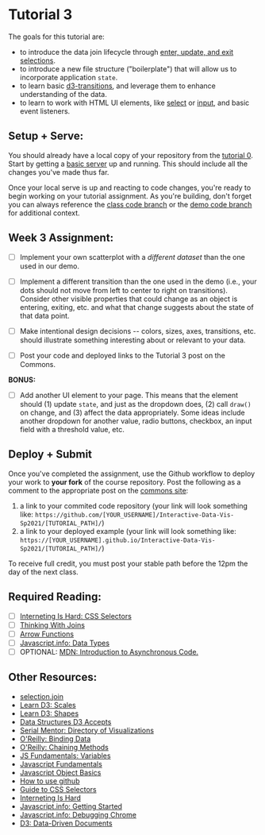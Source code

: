 # Tutorial 3

The goals for this tutorial are:

- to introduce the data join lifecycle through [enter, update, and exit selections](https://github.com/d3/d3-selection/blob/v1.4.1/README.md#selection_join).
- to introduce a new file structure ("boilerplate") that will allow us to incorporate application `state`.
- to learn basic [d3-transitions](https://github.com/d3/d3-transition), and leverage them to enhance understanding of the data.
- to learn to work with HTML UI elements, like [select](https://developer.mozilla.org/en-US/docs/Web/HTML/Element/select) or [input](https://developer.mozilla.org/en-US/docs/Web/HTML/Element/input), and basic event listeners.

## Setup + Serve:

You should already have a local copy of your repository from the [tutorial 0](../tutorial0_serve/0_README.md). Start by getting a [basic server](../tutorial0_serve/3_BASIC_SERVER.md) up and running. This should include all the changes you've made thus far.

Once your local serve is up and reacting to code changes, you're ready to begin working on your tutorial assignment.
As you're building, don't forget you can always reference the [class code branch](https://github.com/InteractiveDataVis/Interactive-Data-Vis-Sp2021/tree/class/) or the [demo code branch](https://github.com/InteractiveDataVis/Interactive-Data-Vis-Sp2021/tree/demo/) for additional context.

## Week 3 Assignment:

- [ ] Implement your own scatterplot with a *different dataset* than the one used in our demo.

- [ ] Implement a different transition than the one used in the demo (i.e., your dots should not move from left to center to right on transitions). Consider other visible properties that could change as an object is entering, exiting, etc. and what that change suggests about the state of that data point.

- [ ] Make intentional design decisions -- colors, sizes, axes, transitions, etc. should illustrate something interesting about or relevant to your data.

- [ ] Post your code and deployed links to the Tutorial 3 post on the Commons.

**BONUS:**

- [ ] Add another UI element to your page. This means that the element should (1) update `state`, and just as the dropdown does, (2) call `draw()` on change, and (3) affect the data appropriately. Some ideas include another dropdown for another value, radio buttons, checkbox, an input field with a threshold value, etc.

## Deploy + Submit

Once you've completed the assignment, use the Github workflow to deploy your work to **your fork** of the course repository. Post the following as a comment to the appropriate post on the [commons site](https://interactivedatavis2021.commons.gc.cuny.edu/):
1. a link to your commited code repository (your link will look something like: `https://github.com/[YOUR_USERNAME]/Interactive-Data-Vis-Sp2021/[TUTORIAL_PATH]/`)
2. a link to your deployed example (your link will look something like: `https://[YOUR_USERNAME].github.io/Interactive-Data-Vis-Sp2021/[TUTORIAL_PATH]/`)

To receive full credit, you must post your stable path before the 12pm the day of the next class.

## Required Reading:

- [ ] [Interneting Is Hard: CSS Selectors](https://www.internetingishard.com/html-and-css/css-selectors/)
- [ ] [Thinking With Joins](https://bost.ocks.org/mike/join/)
- [ ] [Arrow Functions](https://www.javascripttutorial.net/es6/javascript-arrow-function/)
- [ ] [Javascript.info: Data Types](https://javascript.info/types)
- [ ] OPTIONAL: [MDN: Introduction to Asynchronous Code.](https://developer.mozilla.org/en-US/docs/Learn/JavaScript/Asynchronous/Introducing)

## Other Resources:

- [selection.join](https://observablehq.com/@d3/selection-join)
- [Learn D3: Scales](https://observablehq.com/@d3/learn-d3-scales?collection=@d3/learn-d3)
- [Learn D3: Shapes](https://observablehq.com/@d3/learn-d3-shapes?collection=@d3/learn-d3)
- [Data Structures D3 Accepts](https://www.dashingd3js.com/data-structures-d3js-accepts)
- [Serial Mentor: Directory of Visualizations](https://serialmentor.com/dataviz/directory-of-visualizations.html)
- [O'Reilly: Binding Data](https://alignedleft.com/tutorials/d3/binding-data)
- [O'Reilly: Chaining Methods](https://alignedleft.com/tutorials/d3/chaining-methods)
- [JS Fundamentals: Variables](https://javascript.info/variables)
- [Javascript Fundamentals](https://javascript.info/first-steps)
- [Javascript Object Basics](https://developer.mozilla.org/en-US/docs/Learn/JavaScript/Objects/Basics)
- [How to use github](https://git-scm.com/book/en/v2)
- [Guide to CSS Selectors](https://developer.mozilla.org/en-US/docs/Learn/CSS/Building_blocks/Selectors)
- [Interneting Is Hard](https://www.internetingishard.com/html-and-css/)
- [Javascript.info: Getting Started](https://javascript.info/getting-started)
- [Javascript.info: Debugging Chrome](https://javascript.info/debugging-chrome)
- [D3: Data-Driven Documents](http://vis.stanford.edu/files/2011-D3-InfoVis.pdf)

